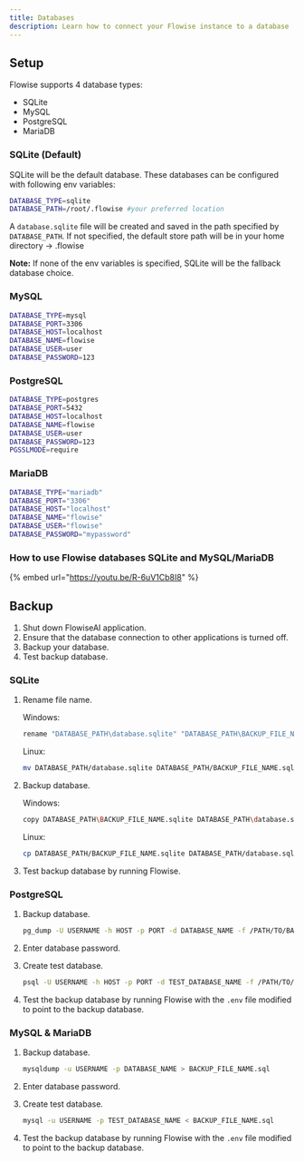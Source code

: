 ```yaml
---
title: Databases
description: Learn how to connect your Flowise instance to a database
---
```



## Setup

Flowise supports 4 database types:

- SQLite
- MySQL
- PostgreSQL
- MariaDB

### SQLite (Default)

SQLite will be the default database. These databases can be configured with following env variables:

```sh
DATABASE_TYPE=sqlite
DATABASE_PATH=/root/.flowise #your preferred location
```

A `database.sqlite` file will be created and saved in the path specified by `DATABASE_PATH`. If not specified, the default store path will be in your home directory -> .flowise

**Note:** If none of the env variables is specified, SQLite will be the fallback database choice.

### MySQL

```sh
DATABASE_TYPE=mysql
DATABASE_PORT=3306
DATABASE_HOST=localhost
DATABASE_NAME=flowise
DATABASE_USER=user
DATABASE_PASSWORD=123
```

### PostgreSQL

```sh
DATABASE_TYPE=postgres
DATABASE_PORT=5432
DATABASE_HOST=localhost
DATABASE_NAME=flowise
DATABASE_USER=user
DATABASE_PASSWORD=123
PGSSLMODE=require
```

### MariaDB

```bash
DATABASE_TYPE="mariadb"
DATABASE_PORT="3306"
DATABASE_HOST="localhost"
DATABASE_NAME="flowise"
DATABASE_USER="flowise"
DATABASE_PASSWORD="mypassword"
```

### How to use Flowise databases SQLite and MySQL/MariaDB

{% embed url="https://youtu.be/R-6uV1Cb8I8" %}

## Backup

1. Shut down FlowiseAI application.
2. Ensure that the database connection to other applications is turned off.
3. Backup your database.
4. Test backup database.

### SQLite

1. Rename file name.

   Windows:

   ```bash
   rename "DATABASE_PATH\database.sqlite" "DATABASE_PATH\BACKUP_FILE_NAME.sqlite"
   ```

   Linux:

   ```bash
   mv DATABASE_PATH/database.sqlite DATABASE_PATH/BACKUP_FILE_NAME.sqlite
   ```

2. Backup database.

   Windows:

   ```bash
   copy DATABASE_PATH\BACKUP_FILE_NAME.sqlite DATABASE_PATH\database.sqlite
   ```

   Linux:

   ```bash
   cp DATABASE_PATH/BACKUP_FILE_NAME.sqlite DATABASE_PATH/database.sqlite
   ```

3. Test backup database by running Flowise.

### PostgreSQL

1. Backup database.

   ```bash
   pg_dump -U USERNAME -h HOST -p PORT -d DATABASE_NAME -f /PATH/TO/BACKUP_FILE_NAME.sql
   ```

2. Enter database password.
3. Create test database.
   ```bash
   psql -U USERNAME -h HOST -p PORT -d TEST_DATABASE_NAME -f /PATH/TO/BACKUP_FILE_NAME.sql
   ```
4. Test the backup database by running Flowise with the `.env` file modified to point to the backup database.

### MySQL & MariaDB

1. Backup database.

   ```bash
   mysqldump -u USERNAME -p DATABASE_NAME > BACKUP_FILE_NAME.sql
   ```

2. Enter database password.
3. Create test database.
   ```bash
   mysql -u USERNAME -p TEST_DATABASE_NAME < BACKUP_FILE_NAME.sql
   ```
4. Test the backup database by running Flowise with the `.env` file modified to point to the backup database.